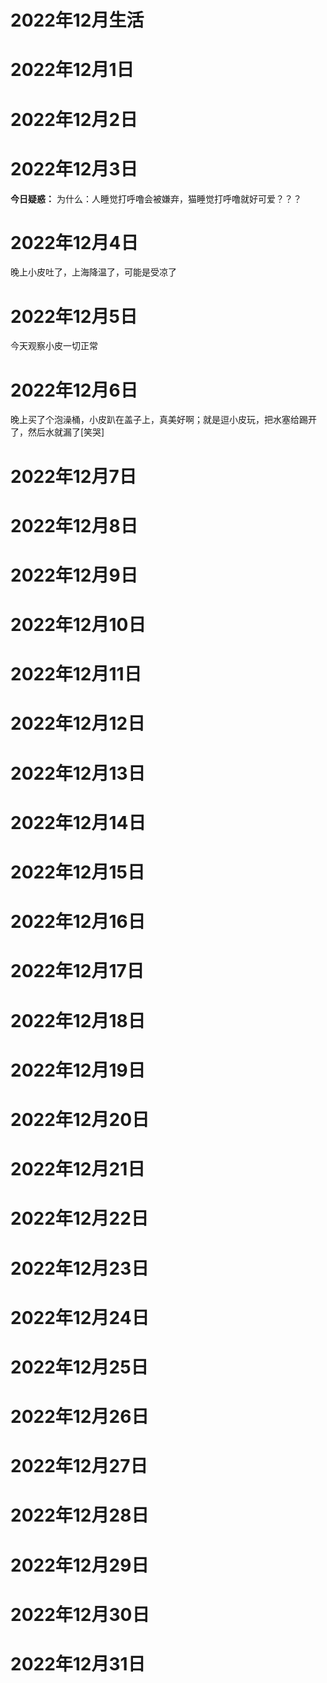 # 2022年12月生活


# 2022年12月1日

# 2022年12月2日

# 2022年12月3日

**今日疑惑：**
为什么：人睡觉打呼噜会被嫌弃，猫睡觉打呼噜就好可爱？？？

# 2022年12月4日

晚上小皮吐了，上海降温了，可能是受凉了

# 2022年12月5日

今天观察小皮一切正常

# 2022年12月6日

晚上买了个泡澡桶，小皮趴在盖子上，真美好啊；就是逗小皮玩，把水塞给踢开了，然后水就漏了[笑哭]

# 2022年12月7日



# 2022年12月8日

# 2022年12月9日

# 2022年12月10日

# 2022年12月11日

# 2022年12月12日

# 2022年12月13日

# 2022年12月14日

# 2022年12月15日

# 2022年12月16日

# 2022年12月17日

# 2022年12月18日

# 2022年12月19日

# 2022年12月20日

# 2022年12月21日

# 2022年12月22日

# 2022年12月23日

# 2022年12月24日

# 2022年12月25日

# 2022年12月26日

# 2022年12月27日

# 2022年12月28日

# 2022年12月29日

# 2022年12月30日

# 2022年12月31日

